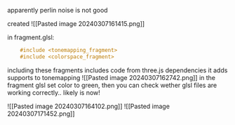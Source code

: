 apparently perlin noise is not good

created
![[Pasted image 20240307161415.png]]

in fragment.glsl:
```glsl
    #include <tonemapping_fragment>
    #include <colorspace_fragment>
```
 including these fragments includes code from three.js  dependencies
 it adds supports to tonemapping
 ![[Pasted image 20240307162742.png]]
 in the fragment glsl set color to green, then you can check wether glsl files are working correctly.. likely is now!

![[Pasted image 20240307164102.png]]
![[Pasted image 20240307171452.png]]
